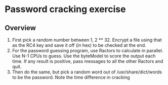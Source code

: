 # Password cracking exercise

## Overview
1. First pick a random number between 1, 2 ** 32.  Encrypt a file using that as the RC4 key and save it off (in hex) to be checked at the end. 
1. For the password guessing program, use Ractors to calculate in parallel. Use N-1 CPUs to guess. Use the byteModel to score the output each time. If any
result is positive, pass messages to all the other Ractors and quit. 
1. Then do the same, but pick a random word out of /usr/share/dict/words to be the password. Note the time difference in cracking

